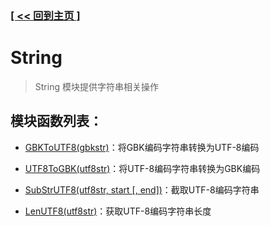 ### [[ << 回到主页 ]](../index.md)

# String

> String 模块提供字符串相关操作

## 模块函数列表：

+ [GBKToUTF8(gbkstr)](_GBKToUTF8_.md)：将GBK编码字符串转换为UTF-8编码

+ [UTF8ToGBK(utf8str)](_UTF8ToGBK_.md)：将UTF-8编码字符串转换为GBK编码

+ [SubStrUTF8(utf8str, start [, end])](_SubStrUTF8_.md)：截取UTF-8编码字符串

+ [LenUTF8(utf8str)](_LenUTF8_.md)：获取UTF-8编码字符串长度
